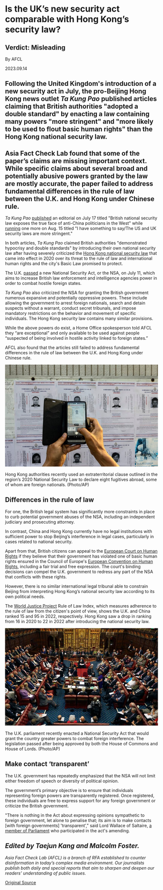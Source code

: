 # Is the UK’s new security act comparable with Hong Kong’s security law?

## Verdict: Misleading

By AFCL

2023.09.14

## Following the United Kingdom's introduction of a new security act in July, the pro-Beijing Hong Kong news outlet   *Ta Kung Pao*  published articles claiming that British authorities "adopted a double standard" by enacting a law containing many powers "more stringent" and "more likely to be used to flout basic human rights" than the Hong Kong national security law.

## Asia Fact Check Lab found that some of the paper’s claims are missing important context. While specific claims about several broad and potentially abusive powers granted by the law are mostly accurate, the paper failed to address fundamental differences in the rule of law between the U.K. and Hong Kong under Chinese rule.

*Ta Kung Pao* [published](https://web.archive.org/web/20230821144540/http://www.takungpao.com/opinion/233114/2023/0717/872156.html) an editorial on July 17 titled "British national security law exposes the true face of anti-China politicians in the West" while [running](https://web.archive.org/web/20230821144637/http://www.takungpao.com/opinion/233119/2023/0815/882041.html) one more on Aug. 15 titled "I have something to say/The US and UK security laws are more stringent."

In both articles, *Ta Kung Pao* claimed British authorities "demonstrated hypocrisy and double standards" by introducing their own national security law after having severely criticized the [Hong Kong national security law](https://www.elegislation.gov.hk/fwddoc/hk/a406/eng_translation_(a406)_en.pdf?OS=Linux&OS_S=false&BR=Chrome&BR_S=true&BRV=115.0&BRV_S=true&JS_S=true&C_S=true&severity=warn?OS=Linux&OS_S=false&BR=Chrome&BR_S=true&BRV=115.0&BRV_S=true&JS_S=true&C_S=true&severity=warn) that came into effect in 2020 over its threat to the rule of law and international human rights and the city's Basic Law promised to protect.

The U.K. [passed](https://web.archive.org/web/20230821144739/https://www.gov.uk/government/news/national-security-bill-becomes-law--2) a new National Security Act, or the NSA, on July 11, which aims to increase British law enforcement and intelligence agencies power in order to combat hostile foreign states.

*Ta Kung Pao* also criticized the NSA for granting the British government numerous expansive and potentially oppressive powers. These include allowing the government to arrest foreign nationals, search and detain suspects without a warrant, conduct secret tribunals, and impose mandatory restrictions on the behavior and movement of specific individuals. The Hong Kong security law contains many similar provisions.

While the above powers do exist, a Home Office spokesperson told AFCL they “are exceptional” and only available to be used against people “suspected of being involved in hostile activity linked to foreign states.”

AFCL also found that the articles still failed to address fundamental differences in the rule of law between the U.K. and Hong Kong under Chinese rule.

![1.jpg](images/UO7BG3JQHCDCUM7DINQCMWRO5M.jpg)

Hong Kong authorities recently used an extraterritorial clause outlined in the region’s 2020 National Security Law to declare eight fugitives abroad, some of whom are foreign nationals. (Photo/AP)

## Differences in the rule of law

For one, the British legal system has significantly more constraints in place to curb potential government abuses of the NSA, including an independent judiciary and prosecuting attorney.

In contrast, China and Hong Kong currently have no legal institutions with sufficient power to stop Beijing’s interference in legal cases, particularly in cases related to national security.

Apart from that, British citizens can appeal to the [European Court on Human Rights](https://web.archive.org/web/20230821150507/https://www.echr.coe.int/documents/d/echr/questions_answers_eng) if they believe that their government has violated one of basic human rights ensured in the Council of Europe's [European Convention on Human Rights](https://web.archive.org/web/20230821150727/https://www.echr.coe.int/documents/d/echr/convention_ENG), including a fair trial and free expression. The court's binding decisions can compel the U.K. government to redress any part of the NSA that conflicts with these rights.

However, there is no similar international legal tribunal able to constrain Beijing from interpreting Hong Kong’s national security law according to its own political needs.

The [World Justice Project](https://worldjusticeproject.org/rule-of-law-index/) Rule of Law Index, which measures adherence to the rule of law from the citizen's point of view, shows the U.K. and China ranked 15 and 95 in 2022, respectively. Hong Kong saw a drop in ranking from 16 in 2020 to 22 in 2022 after introducing the national security law.

![2.jpg](images/QMKH73NBYLMCUA3VIKAGOB3MKY.jpg)

The U.K. parliament recently enacted a National Security Act that would grant the country greater powers to combat foreign interference. The legislation passed after being approved by both the House of Commons and House of Lords. (Photo/AP)

## Make contact ‘transparent’

The U.K. government has repeatedly emphasized that the NSA will not limit either freedom of speech or diversity of political opinion.

The government’s primary objective is to ensure that individuals representing foreign powers are transparently registered. Once registered, these individuals are free to express support for any foreign government or criticize the British government.

"There is nothing in the Act about expressing opinions sympathetic to foreign government, let alone to penalise that; its aim is to make contacts [with foreign governments] 'transparent'," said Lord Wallace of Saltaire, [a member of Parliament](https://web.archive.org/web/20220925232518/https://members.parliament.uk/member/1816/contact) who participated in the act's amending.

## *Edited by Taejun Kang and Malcolm Foster.*

*Asia Fact Check Lab (AFCL) is a branch of RFA established to counter disinformation in today’s complex media environment. Our journalists publish both daily and special reports that aim to sharpen and deepen our readers’ understanding of public issues.*



[Original Source](https://www.rfa.org/english/news/afcl/fact-check-uk-security-law-09142023101439.html)